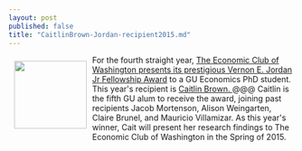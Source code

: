 ```yaml
---
layout: post
published: false
title: "CaitlinBrown-Jordan-recipient2015.md"
---
```


<img style="float: left; width: 128px; height: 120px; margin: 10px;" src="{{ site.baseurl }}/assets/images/mortenson.jpg" />

<p> For the fourth straight year, <a href="http://economicclub.org/page.cfm/go/Fellowship-Winners/">The Economic Club of Washington presents its prestigious Vernon E. Jordan Jr Fellowship Award</a> to a GU Economics PhD student. This year's recipient is  <a href="http://www.researchgate.net/profile/Cait_Brown">  Caitlin Brown. </a>@@@ Caitlin is the fifth GU alum to receive the award, joining past recipients Jacob Mortenson, Alison Weingarten, Claire Brunel, and Mauricio Villamizar. As this year's winner, Cait will present her research findings to The Economic Club of Washington in the Spring of 2015.</p>